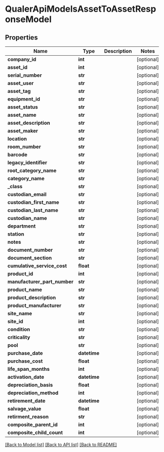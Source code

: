 # QualerApiModelsAssetToAssetResponseModel

## Properties
Name | Type | Description | Notes
------------ | ------------- | ------------- | -------------
**company_id** | **int** |  | [optional] 
**asset_id** | **int** |  | [optional] 
**serial_number** | **str** |  | [optional] 
**asset_user** | **str** |  | [optional] 
**asset_tag** | **str** |  | [optional] 
**equipment_id** | **str** |  | [optional] 
**asset_status** | **str** |  | [optional] 
**asset_name** | **str** |  | [optional] 
**asset_description** | **str** |  | [optional] 
**asset_maker** | **str** |  | [optional] 
**location** | **str** |  | [optional] 
**room_number** | **str** |  | [optional] 
**barcode** | **str** |  | [optional] 
**legacy_identifier** | **str** |  | [optional] 
**root_category_name** | **str** |  | [optional] 
**category_name** | **str** |  | [optional] 
**_class** | **str** |  | [optional] 
**custodian_email** | **str** |  | [optional] 
**custodian_first_name** | **str** |  | [optional] 
**custodian_last_name** | **str** |  | [optional] 
**custodian_name** | **str** |  | [optional] 
**department** | **str** |  | [optional] 
**station** | **str** |  | [optional] 
**notes** | **str** |  | [optional] 
**document_number** | **str** |  | [optional] 
**document_section** | **str** |  | [optional] 
**cumulative_service_cost** | **float** |  | [optional] 
**product_id** | **int** |  | [optional] 
**manufacturer_part_number** | **str** |  | [optional] 
**product_name** | **str** |  | [optional] 
**product_description** | **str** |  | [optional] 
**product_manufacturer** | **str** |  | [optional] 
**site_name** | **str** |  | [optional] 
**site_id** | **int** |  | [optional] 
**condition** | **str** |  | [optional] 
**criticality** | **str** |  | [optional] 
**pool** | **str** |  | [optional] 
**purchase_date** | **datetime** |  | [optional] 
**purchase_cost** | **float** |  | [optional] 
**life_span_months** | **int** |  | [optional] 
**activation_date** | **datetime** |  | [optional] 
**depreciation_basis** | **float** |  | [optional] 
**depreciation_method** | **int** |  | [optional] 
**retirement_date** | **datetime** |  | [optional] 
**salvage_value** | **float** |  | [optional] 
**retirment_reason** | **str** |  | [optional] 
**composite_parent_id** | **int** |  | [optional] 
**composite_child_count** | **int** |  | [optional] 

[[Back to Model list]](../README.md#documentation-for-models) [[Back to API list]](../README.md#documentation-for-api-endpoints) [[Back to README]](../README.md)

